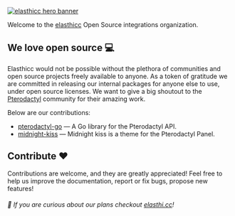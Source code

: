 <p dir="auto">
  <a href="https://elasthi.cc" rel="nofollow">
    <img
      src="https://static.wixstatic.com/media/2fced5_cbc64e74f9e74d94990aa5001f2fb9b0~mv2.png"
      alt="elasthicc hero banner"
    >
  </a>
</p>

Welcome to the [elasthicc](https://elasthi.cc) Open Source integrations organization.

## We love open source :computer:

Elasthicc would not be possible without the plethora of communities and open source projects freely available to anyone.
As a token of gratitude we are committed in releasing our internal packages for anyone else to use, under open source licenses.
We want to give a big shoutout to the [Pterodactyl](https://github.com/pterodactyl) community for their amazing work.

Below are our contributions:

- [pterodactyl-go](https://github.com/elasthicc/pterodactyl-go) —  A Go library for the Pterodactyl API.
- [midnight-kiss](https://github.com/elasthicc/midnight-kiss) —  Midnight kiss is a theme for the Pterodactyl Panel.

## Contribute :heart:

Contributions are welcome, and they are greatly appreciated! Feel free to help us improve the documentation, report or fix bugs, propose new features!

###### :nail_care: If you are curious about our plans checkout [elasthi.cc](https://elasthi.cc)!

